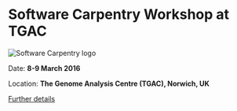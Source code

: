 Software Carpentry Workshop at TGAC 
=========================================

![Software Carpentry logo](http://software-carpentry.org/img/software-carpentry-banner.png "Software Carpentry logo")

Date:  **8-9 March 2016**

Location: **The Genome Analysis Centre (TGAC), Norwich, UK**

[Further details](http://mattdrew.github.io/2016-03-08-TGAC)
